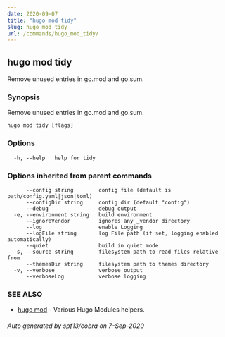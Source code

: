 ```yaml
---
date: 2020-09-07
title: "hugo mod tidy"
slug: hugo_mod_tidy
url: /commands/hugo_mod_tidy/
---
```

## hugo mod tidy

Remove unused entries in go.mod and go.sum.

### Synopsis

Remove unused entries in go.mod and go.sum.

```
hugo mod tidy [flags]
```

### Options

```
  -h, --help   help for tidy
```

### Options inherited from parent commands

```
      --config string        config file (default is path/config.yaml|json|toml)
      --configDir string     config dir (default "config")
      --debug                debug output
  -e, --environment string   build environment
      --ignoreVendor         ignores any _vendor directory
      --log                  enable Logging
      --logFile string       log File path (if set, logging enabled automatically)
      --quiet                build in quiet mode
  -s, --source string        filesystem path to read files relative from
      --themesDir string     filesystem path to themes directory
  -v, --verbose              verbose output
      --verboseLog           verbose logging
```

### SEE ALSO

* [hugo mod](/commands/hugo_mod/)	 - Various Hugo Modules helpers.

###### Auto generated by spf13/cobra on 7-Sep-2020
